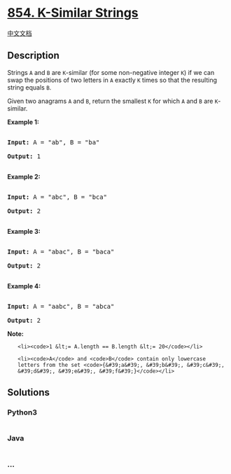 # [854. K-Similar Strings](https://leetcode.com/problems/k-similar-strings)

[中文文档](/solution/0800-0899/0854.K-Similar%20Strings/README.md)

## Description
<p>Strings&nbsp;<code>A</code> and <code>B</code> are <code>K</code>-similar (for some non-negative integer <code>K</code>) if we can swap the positions of two letters in <code>A</code> exactly <code>K</code>&nbsp;times so that the resulting string equals <code>B</code>.</p>



<p>Given two anagrams <code>A</code> and <code>B</code>, return the smallest <code>K</code>&nbsp;for which <code>A</code> and <code>B</code> are <code>K</code>-similar.</p>



<p><strong>Example 1:</strong></p>



<pre>

<strong>Input: </strong>A = <span id="example-input-1-1">&quot;ab&quot;</span>, B = <span id="example-input-1-2">&quot;ba&quot;</span>

<strong>Output: </strong><span id="example-output-1">1</span>

</pre>



<div>

<p><strong>Example 2:</strong></p>



<pre>

<strong>Input: </strong>A = <span id="example-input-2-1">&quot;abc&quot;</span>, B = <span id="example-input-2-2">&quot;bca&quot;</span>

<strong>Output: </strong><span id="example-output-2">2</span>

</pre>



<div>

<p><strong>Example 3:</strong></p>



<pre>

<strong>Input: </strong>A = <span id="example-input-3-1">&quot;abac&quot;</span>, B = <span id="example-input-3-2">&quot;baca&quot;</span>

<strong>Output: </strong><span id="example-output-3">2</span>

</pre>



<div>

<p><strong>Example 4:</strong></p>



<pre>

<strong>Input: </strong>A = <span id="example-input-4-1">&quot;aabc&quot;</span>, B = <span id="example-input-4-2">&quot;abca&quot;</span>

<strong>Output: </strong><span id="example-output-4">2</span></pre>

</div>

</div>

</div>



<p><strong>Note:</strong></p>



<ol>

	<li><code>1 &lt;= A.length == B.length &lt;= 20</code></li>

	<li><code>A</code> and <code>B</code> contain only lowercase letters from the set <code>{&#39;a&#39;, &#39;b&#39;, &#39;c&#39;, &#39;d&#39;, &#39;e&#39;, &#39;f&#39;}</code></li>

</ol>




## Solutions


<!-- tabs:start -->

### **Python3**

```python

```

### **Java**

```java

```

### **...**
```

```

<!-- tabs:end -->